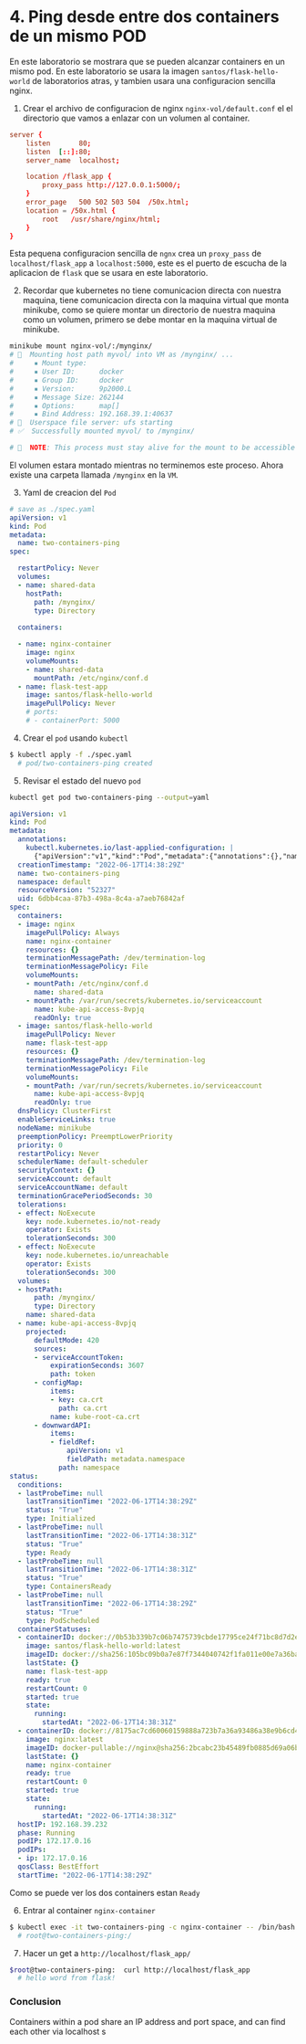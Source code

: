 # 4. Ping desde entre dos containers de un mismo POD
En este laboratorio se mostrara que se pueden alcanzar containers en un mismo pod. En este laboratorio se usara la imagen `santos/flask-hello-world` de laboratorios atras, y tambien usara una configuracion sencilla nginx.

1. Crear el archivo de configuracion de nginx `nginx-vol/default.conf` el el directorio que vamos a enlazar con un volumen al container.
```conf
server {
    listen       80;
    listen  [::]:80;
    server_name  localhost;

    location /flask_app {
        proxy_pass http://127.0.0.1:5000/;   
    }
    error_page   500 502 503 504  /50x.html;
    location = /50x.html {
        root   /usr/share/nginx/html;
    }
}
```
Esta pequena configuracion sencilla de `ngnx` crea un `proxy_pass` de `localhost/flask_app` a `localhost:5000`, este es el puerto de escucha de la aplicacion de `flask` que se usara en este laboratorio.

2. Recordar que kubernetes no tiene comunicacion directa con nuestra maquina, tiene comunicacion directa con la maquina virtual que monta minikube, como se quiere montar un directorio de nuestra maquina como un volumen, primero se debe montar en la maquina virtual de minikube.
```sh
minikube mount nginx-vol/:/mynginx/
# 📁  Mounting host path myvol/ into VM as /mynginx/ ...
#     ▪ Mount type:   
#     ▪ User ID:      docker
#     ▪ Group ID:     docker
#     ▪ Version:      9p2000.L
#     ▪ Message Size: 262144
#     ▪ Options:      map[]
#     ▪ Bind Address: 192.168.39.1:40637
# 🚀  Userspace file server: ufs starting
# ✅  Successfully mounted myvol/ to /mynginx/

# 📌  NOTE: This process must stay alive for the mount to be accessible ...

```
El volumen estara montado mientras no terminemos este proceso. Ahora existe una carpeta llamada `/mynginx` en la `VM`.

3. Yaml de creacion del `Pod`
```yaml
# save as ./spec.yaml
apiVersion: v1
kind: Pod
metadata:
  name: two-containers-ping
spec:

  restartPolicy: Never
  volumes:
  - name: shared-data
    hostPath:
      path: /mynginx/
      type: Directory
  
  containers:

  - name: nginx-container
    image: nginx
    volumeMounts:
    - name: shared-data
      mountPath: /etc/nginx/conf.d
  - name: flask-test-app
    image: santos/flask-hello-world
    imagePullPolicy: Never
    # ports:
    # - containerPort: 5000

```


4. Crear el `pod` usando `kubectl`
```bash
$ kubectl apply -f ./spec.yaml 
  # pod/two-containers-ping created
```

5. Revisar el estado del nuevo `pod`
```sh
kubectl get pod two-containers-ping --output=yaml
```

```yaml linenums="1" title="output kubectl get pod" 
apiVersion: v1
kind: Pod
metadata:
  annotations:
    kubectl.kubernetes.io/last-applied-configuration: |
      {"apiVersion":"v1","kind":"Pod","metadata":{"annotations":{},"name":"two-containers-ping","namespace":"default"},"spec":{"containers":[{"image":"nginx","name":"nginx-container","volumeMounts":[{"mountPath":"/etc/nginx/conf.d","name":"shared-data"}]},{"image":"santos/flask-hello-world","imagePullPolicy":"Never","name":"flask-test-app"}],"restartPolicy":"Never","volumes":[{"hostPath":{"path":"/mynginx/","type":"Directory"},"name":"shared-data"}]}}
  creationTimestamp: "2022-06-17T14:38:29Z"
  name: two-containers-ping
  namespace: default
  resourceVersion: "52327"
  uid: 6dbb4caa-87b3-498a-8c4a-a7aeb76842af
spec:
  containers:
  - image: nginx
    imagePullPolicy: Always
    name: nginx-container
    resources: {}
    terminationMessagePath: /dev/termination-log
    terminationMessagePolicy: File
    volumeMounts:
    - mountPath: /etc/nginx/conf.d
      name: shared-data
    - mountPath: /var/run/secrets/kubernetes.io/serviceaccount
      name: kube-api-access-8vpjq
      readOnly: true
  - image: santos/flask-hello-world
    imagePullPolicy: Never
    name: flask-test-app
    resources: {}
    terminationMessagePath: /dev/termination-log
    terminationMessagePolicy: File
    volumeMounts:
    - mountPath: /var/run/secrets/kubernetes.io/serviceaccount
      name: kube-api-access-8vpjq
      readOnly: true
  dnsPolicy: ClusterFirst
  enableServiceLinks: true
  nodeName: minikube
  preemptionPolicy: PreemptLowerPriority
  priority: 0
  restartPolicy: Never
  schedulerName: default-scheduler
  securityContext: {}
  serviceAccount: default
  serviceAccountName: default
  terminationGracePeriodSeconds: 30
  tolerations:
  - effect: NoExecute
    key: node.kubernetes.io/not-ready
    operator: Exists
    tolerationSeconds: 300
  - effect: NoExecute
    key: node.kubernetes.io/unreachable
    operator: Exists
    tolerationSeconds: 300
  volumes:
  - hostPath:
      path: /mynginx/
      type: Directory
    name: shared-data
  - name: kube-api-access-8vpjq
    projected:
      defaultMode: 420
      sources:
      - serviceAccountToken:
          expirationSeconds: 3607
          path: token
      - configMap:
          items:
          - key: ca.crt
            path: ca.crt
          name: kube-root-ca.crt
      - downwardAPI:
          items:
          - fieldRef:
              apiVersion: v1
              fieldPath: metadata.namespace
            path: namespace
status:
  conditions:
  - lastProbeTime: null
    lastTransitionTime: "2022-06-17T14:38:29Z"
    status: "True"
    type: Initialized
  - lastProbeTime: null
    lastTransitionTime: "2022-06-17T14:38:31Z"
    status: "True"
    type: Ready
  - lastProbeTime: null
    lastTransitionTime: "2022-06-17T14:38:31Z"
    status: "True"
    type: ContainersReady
  - lastProbeTime: null
    lastTransitionTime: "2022-06-17T14:38:29Z"
    status: "True"
    type: PodScheduled
  containerStatuses:
  - containerID: docker://0b53b339b7c06b7475739cbde17795ce24f71bc8d7d2e41da07d220162b6475d
    image: santos/flask-hello-world:latest
    imageID: docker://sha256:105bc09b0a7e87f7344040742f1fa011e00e7a36bac1f1cabc8a5303ceb1db30
    lastState: {}
    name: flask-test-app
    ready: true
    restartCount: 0
    started: true
    state:
      running:
        startedAt: "2022-06-17T14:38:31Z"
  - containerID: docker://8175ac7cd60060159888a723b7a36a93486a38e9b6cd4379d7e86fbb4647375d
    image: nginx:latest
    imageID: docker-pullable://nginx@sha256:2bcabc23b45489fb0885d69a06ba1d648aeda973fae7bb981bafbb884165e514
    lastState: {}
    name: nginx-container
    ready: true
    restartCount: 0
    started: true
    state:
      running:
        startedAt: "2022-06-17T14:38:31Z"
  hostIP: 192.168.39.232
  phase: Running
  podIP: 172.17.0.16
  podIPs:
  - ip: 172.17.0.16
  qosClass: BestEffort
  startTime: "2022-06-17T14:38:29Z"

```
Como se puede ver los dos containers estan `Ready`

6. Entrar al container   `nginx-container`
```sh
$ kubectl exec -it two-containers-ping -c nginx-container -- /bin/bash
  # root@two-containers-ping:/
```

7. Hacer un get a `http://localhost/flask_app/`
```sh
$root@two-containers-ping:  curl http://localhost/flask_app
  # hello word from flask!
```
### Conclusion
Containers within a pod share an IP address and port space, and can find each other via localhost s